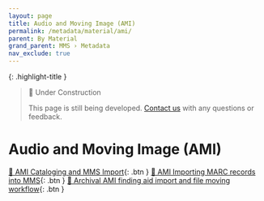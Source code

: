 ```yaml
---
layout: page
title: Audio and Moving Image (AMI)
permalink: /metadata/material/ami/
parent: By Material
grand_parent: MMS › Metadata
nav_exclude: true
---
```


{: .highlight-title }
> 🚧 Under Construction
>
> This page is still being developed. [Contact us](/metadata-documentation/contact/) with any questions or feedback.

# Audio and Moving Image (AMI)

[📄 AMI Cataloging and MMS Import](https://docs.google.com/document/u/0/d/1ccbKkcxy9_K6JXSCccvja8wR1_l4hKkvlRhOLFBoFXY/edit){: .btn }
[📄 AMI Importing MARC records into MMS](https://docs.google.com/document/u/0/d/1_RCLYDcPsZDl3qKnAARKZxw-vVlMJ1m6yPnGW2X2R3I/edit){: .btn }
[📄 Archival AMI finding aid import and file moving workflow](https://docs.google.com/document/u/0/d/1NWWasopJHwG1L_F3fTizNMjZi349tfbYiyOBO7er64Y/edit){: .btn }